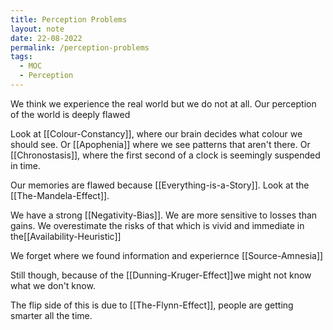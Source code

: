 ```yaml
---
title: Perception Problems
layout: note
date: 22-08-2022
permalink: /perception-problems
tags:
  - MOC
  - Perception
---
```



We think we experience the real world but we do not at all. Our perception of the world is deeply flawed

Look at [[Colour-Constancy]], where our brain decides what colour we should see. Or [[Apophenia]] where we see patterns that aren't there. Or [[Chronostasis]], where the first second of a clock is seemingly suspended in time. 

Our memories are flawed because [[Everything-is-a-Story]]. Look at the [[The-Mandela-Effect]].

We have a strong [[Negativity-Bias]]. We are more sensitive to losses than gains. We overestimate the risks of that which is vivid and immediate in the[[Availability-Heuristic]]

We forget where we found information and experiernce [[Source-Amnesia]]

Still though, because of the [[Dunning-Kruger-Effect]]we might not know what we don't know.

The flip side of this is due to [[The-Flynn-Effect]], people are getting smarter all the time.
